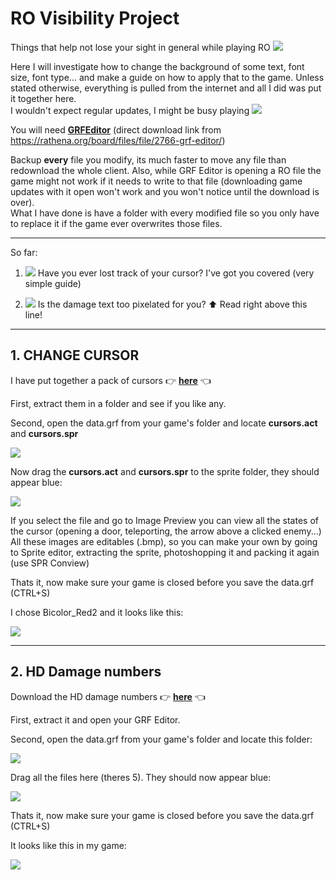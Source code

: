 # RO Visibility Project
Things that help not lose your sight in general while playing RO ![](https://cdn.betterttv.net/emote/5c1817f6fdbdda30f11a6210/1x) 

Here I will investigate how to change the background of some text, font size, font type... and make a guide on how to apply that to the game. Unless stated otherwise, everything is pulled from the internet and all I did was put it together here.  
I wouldn't expect regular updates, I might be busy playing ![](https://cdn.betterttv.net/emote/55e66e4e5ad6221639a6bbbc/1x)

You will need **[GRFEditor]** (direct download link from https://rathena.org/board/files/file/2766-grf-editor/)

[GRFEditor]: http://www.reddit.com

Backup **every** file you modify, its much faster to move any file than redownload the whole client. Also, while GRF Editor is opening a RO file the game might not work if it needs to write to that file (downloading game updates with it open won't work and you won't notice until the download is over).  
What I have done is have a folder with every modified file so you only have to replace it if the game ever overwrites those files.

---

So far:



1. ![](https://cdn.betterttv.net/emote/5aca62163e290877a25481ad/1x) Have you ever lost track of your cursor? I've got you covered (very simple guide)

2. ![](https://cdn.betterttv.net/emote/5a0380004ebd8047f54e4c4d/1x) Is the damage text too pixelated for you? ⬆️ Read right above this line!

---

## 1. CHANGE CURSOR ##

I have put together a pack of cursors  👉 **[here](Cursors.zip)** 👈

First, extract them in a folder and see if you like any.

Second, open the data.grf from your game's folder and locate **cursors.act** and **cursors.spr**

![](https://image.prntscr.com/image/EvzFtw9BQSa8Qu-yD1AwEg.png)

Now drag the **cursors.act** and **cursors.spr** to the sprite folder, they should appear blue:

![](https://image.prntscr.com/image/r0vgsm83SyONie70sVwNlQ.png)

If you select the file and go to Image Preview you can view all the states of the cursor (opening a door, teleporting, the arrow above a clicked enemy...)  
All these images are editables (.bmp), so you can make your own by going to Sprite editor, extracting the sprite, photoshopping it and packing it again (use SPR Conview)

Thats it, now make sure your game is closed before you save the data.grf (CTRL+S)

I chose Bicolor_Red2 and it looks like this:

![](https://image.prntscr.com/image/plDCrWLBTKC62KIz6HaZwg.png)



---

## 2. HD Damage numbers ##

Download the HD damage numbers 👉 **[here](HD_Damage_numbers.zip)** 👈

First, extract it and open your GRF Editor.

Second, open the data.grf from your game's folder and locate this folder:

![](https://image.prntscr.com/image/1zaxiFbkRaSreo5cSigEaw.png)

Drag all the files here (theres 5). They should now appear blue:

![](https://image.prntscr.com/image/ShRcXqygRJWRb9b3ndD3xw.png)

Thats it, now make sure your game is closed before you save the data.grf (CTRL+S)

It looks like this in my game:

![](https://image.prntscr.com/image/0JTvTR7MQ3ytyIdfQXJEnw.png)
